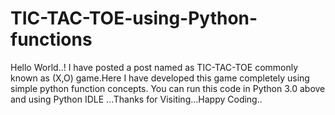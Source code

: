 # TIC-TAC-TOE-using-Python-functions
Hello World..! I have posted a post named as TIC-TAC-TOE commonly known as (X,O) game.Here I have developed this game completely using simple python function concepts. You can run this code in Python 3.0 above and using Python IDLE ...Thanks for Visiting...Happy Coding..
